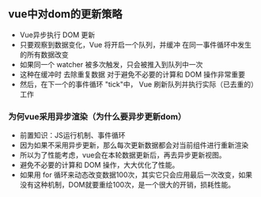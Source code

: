 ## vue中对dom的更新策略
- Vue异步执行 DOM 更新
- 只要观察到数据变化，Vue 将开启一个队列，并缓冲 在同一事件循环中发生的所有数据改变
- 如果同一个 watcher 被多次触发，只会被推入到队列中一次
- 这种在缓冲时 去除重复数据 对于避免不必要的计算和 DOM 操作非常重要
- 然后，在下一个的事件循环 "tick"中， Vue 刷新队列并执行实际（已去重的）工作

### 为何vue采用异步渲染（为什么要异步更新dom）
- 前置知识：JS运行机制、事件循环
- 因为如果不采用异步更新，那么每次更新数据都会对当前组件进行重新渲染
- 所以为了性能考虑，vue会在本轮数据更新后，再去异步更新视图。
- 避免不必要的计算和 DOM 操作，大大优化了性能。
- 如果用 for 循环来动态改变数据100次，其实它只会应用最后一次改变，如果没有这种机制，DOM就要重绘100次，是一个很大的开销，损耗性能。



